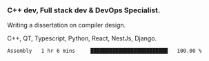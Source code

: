 <h3>C++ dev, Full stack dev & DevOps Specialist.</h3>
<p>Writing a dissertation on compiler design. <p>
<p>C++, QT, Typescript, Python, React, NestJs, Django.</p>

<!--START_SECTION:waka-->

```txt
Assembly   1 hr 6 mins     █████████████████████████   100.00 %
```

<!--END_SECTION:waka-->
